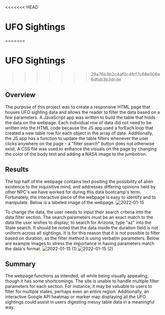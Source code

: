 <<<<<<< HEAD
#  UFO Sightings
=======
# UFO Sightings
>>>>>>> 29a76b3b2c4af0c4fcf7c68e006e6dfab3b3dcde
## Overview
The purpose of this project was to create a responsive HTML page that houses UFO sighting data and allows the reader to filter the data based on a few parameters. A JavaScript app was written to build the table that holds the data on the webpage. Each individual row of data did not need to be written into the HTML code because the JS app used a forEach loop that created a new table row for each object in the array of data. Additionally, the JS app has a function to update the table filters whenever the user clicks anywhere on the page - a "filter search" button does not otherwise exist. A CSS file was used to enhance the visuals on the page by changing the color of the body text and adding a NASA image to the jumbotron.

## Results
The top half of the webpage contains text positing the possibility of alien existence to the inquisitive mind, and addresses differing opinions held by other NPC's we have worked for during this data bootcamp's term. Fortunately, the interactive piece of the webpage is easy to identify and to manipulate. Below is a labeled image of the webpage.
![2022-01-15](https://user-images.githubusercontent.com/92493572/149641380-be959dd7-ca40-4ab6-8a1a-b658f48e0bbe.png)

To change the data, the user needs to input their search criteria into the data filter section. The search parameters must be an exact match to the data the user wishes to display; to search for Arizona, type "az" into the State search. It should be noted that the data inside the duration field is not uniform across all sightings. It is for this reason that it is not possible to filter based on duration, as the filter method is using verbatim parameters. Below are example images to stress the importance in having parameters match the data's format.
![2022-01-15 (1)](https://user-images.githubusercontent.com/92493572/149641829-3c6198a4-2ca4-4663-aca4-009e3c568d9e.png)
![2022-01-15 (2)](https://user-images.githubusercontent.com/92493572/149641722-618d9d33-928b-4e18-8689-0ed3396d3b56.png)

## Summary
The webpage functions as intended, all while being visually appealing, though it has some shortcomings. The site is unable to handle multiple filter parameters for each section. For instance, it may be valuable to users to filter for multiple states, perhaps even an entire region. Additionally, an interactive Google API heatmap or marker map displaying all the UFO sightings could assist in users digesting messy table data in a meaningful way. 
